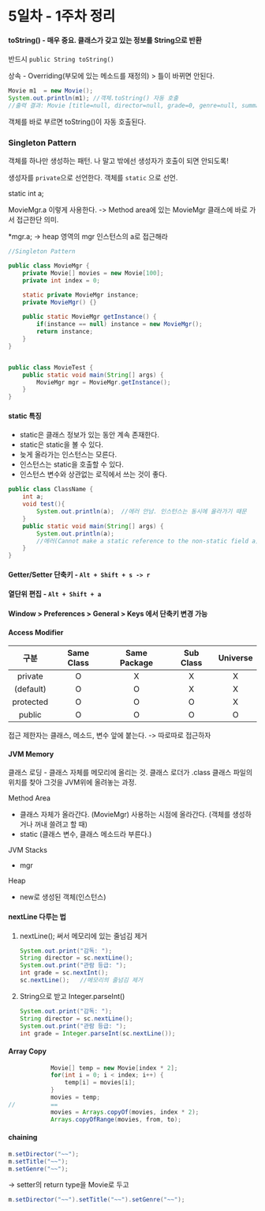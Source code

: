 # 5일차 - 1주차 정리

#### toString() - 매우 중요. 클래스가 갖고 있는 정보를 String으로 반환

반드시 `public String toString()`

상속 - Overriding(부모에 있는 메소드를 재정의) > 틀이 바뀌면 안된다.

```java
Movie m1  = new Movie();
System.out.println(m1);	//객체.toString() 자동 호출
//출력 결과: Movie [title=null, director=null, grade=0, genre=null, summary=null]
```



객체를 바로 부르면 toString()이 자동 호출된다.

### Singleton Pattern 

객체를 하나만 생성하는 패턴. 나 말고 밖에선 생성자가 호출이 되면 안되도록!

생성자를 `private`으로 선언한다.  객체를 `static` 으로 선언.

static int a;

MovieMgr.a 이렇게 사용한다. -> Method area에 있는 MovieMgr 클래스에 바로 가서 접근한단 의미.

*mgr.a; -> heap 영역의 mgr 인스턴스의 a로 접근해라



```java
//Singleton Pattern

public class MovieMgr {
	private Movie[] movies = new Movie[100];
	private int index = 0;

	static private MovieMgr instance;
	private MovieMgr() {}
	
	public static MovieMgr getInstance() {
		if(instance == null) instance = new MovieMgr();
		return instance;
	}
}

```

```java

public class MovieTest {
	public static void main(String[] args) {
		MovieMgr mgr = MovieMgr.getInstance();		
	}
}
```



#### static 특징

- static은 클래스 정보가 있는 동안 계속 존재한다.
- static은 static을 볼 수 있다.
- 늦게 올라가는 인스턴스는 모른다.
- 인스턴스는 static을 호출할 수 있다.
- 인스턴스 변수와 상관없는 로직에서 쓰는 것이 좋다.





```java
public class ClassName {
	int a;
    void test(){
        System.out.println(a);	//에러 안남. 인스턴스는 동시에 올라가기 때문
    }
	public static void main(String[] args) {
		System.out.println(a);	
		//에러(Cannot make a static reference to the non-static field a)
	}
}
```



#### Getter/Setter 단축키 - `Alt + Shift + s -> r`

#### 열단위 편집 - `Alt + Shift + a`

#### Window > Preferences > General > Keys 에서 단축키 변경 가능



#### Access Modifier

|   구분    | Same Class | Same Package | Sub Class | Universe |
| :-------: | :--------: | :----------: | :-------: | :------: |
|  private  |     O      |      X       |     X     |    X     |
| (default) |     O      |      O       |     X     |    X     |
| protected |     O      |      O       |     O     |    X     |
|  public   |     O      |      O       |     O     |    O     |

접근 제한자는 클래스, 메소드, 변수 앞에 붙는다. -> 따로따로 접근하자



#### JVM Memory

클래스 로딩 - 클래스 자체를 메모리에 올리는 것. 클래스 로더가 .class 클래스 파일의 위치를 찾아 그것을 JVM위에 올려놓는 과정.



Method Area

- 클래스 자체가 올라간다. (MovieMgr) 사용하는 시점에 올라간다. (객체를 생성하거나 꺼내 쓸려고 할 때)
- static (클래스 변수, 클래스 메소드라 부른다.)



JVM Stacks

- mgr



Heap

- new로 생성된 객체(인스턴스)



#### nextLine 다루는 법

1. nextLine(); 써서 메모리에 있는 줄넘김 제거

   ```java
   System.out.print("감독: ");
   String director = sc.nextLine();
   System.out.print("관람 등급: ");
   int grade = sc.nextInt();
   sc.nextLine();	//메모리의 줄넘김 제거
   ```

   

2. String으로 받고 Integer.parseInt()

   ```java
   System.out.print("감독: ");
   String director = sc.nextLine();
   System.out.print("관람 등급: ");
   int grade = Integer.parseInt(sc.nextLine());
   ```



#### Array Copy

```java
			Movie[] temp = new Movie[index * 2];
			for(int i = 0; i < index; i++) {
                temp[i] = movies[i];
			}
			movies = temp;
//			==
			movies = Arrays.copyOf(movies, index * 2);
			Arrays.copyOfRange(movies, from, to);
```



#### chaining

```java
m.setDirector("~~");
m.setTitle("~~");
m.setGenre("~~");
```

-> setter의 return type을 Movie로 두고

```java
m.setDirector("~~").setTitle("~~").setGenre("~~");
```

